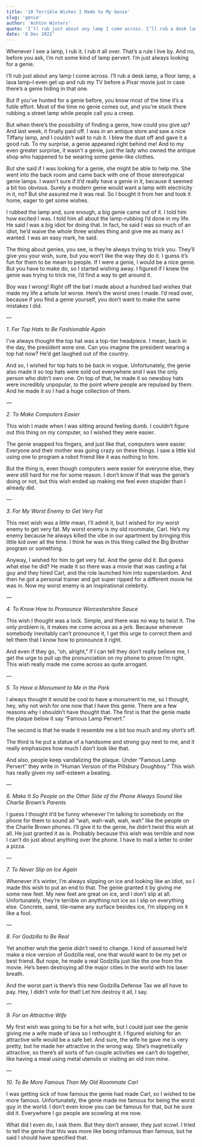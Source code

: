 ```yaml
---
title: '10 Terrible Wishes I Made to My Genie'
slug: 'genie'
author: 'Ashton Winters'
quote: 'I’ll rub just about any lamp I come across. I’ll rub a desk lamp, a floor lamp, a lava lamp–I even get up and rub my TV before a Pixar movie just in case there’s a genie hiding in that one.'
date: '8 Dec 2022'
---
```


Whenever I see a lamp, I rub it. I rub it all over. That’s a rule I live by. And no, before you ask, I’m not some kind of lamp pervert. I’m just always looking for a genie.

I’ll rub just about any lamp I come across. I’ll rub a desk lamp, a floor lamp, a lava lamp–I even get up and rub my TV before a Pixar movie just in case there’s a genie hiding in that one.

But if you’ve hunted for a genie before, you know most of the time it’s a futile effort. Most of the time no genie comes out, and you’re stuck there rubbing a street lamp while people call you a creep.

But when there’s the possibility of finding a genie, how could you give up? And last week, it finally paid off. I was in an antique store and saw a nice Tiffany lamp, and I couldn’t wait to rub it. I blew the dust off and gave it a good rub. To my surprise, a genie appeared right behind me! And to my even greater surprise, it wasn’t a genie, just the lady who owned the antique shop who happened to be wearing some genie-like clothes.

But she said if I was looking for a genie, she might be able to help me. She went into the back room and came back with one of those stereotypical genie lamps. I wasn’t sure if it’d really have a genie in it, because it seemed a bit too obvious. Surely a modern genie would want a lamp with electricity in it, no? But she assured me it was real. So I bought it from her and took it home, eager to get some wishes.

I rubbed the lamp and, sure enough, a big genie came out of it. I told him how excited I was. I told him all about the lamp-rubbing I’d done in my life. He said I was a big idiot for doing that. In fact, he said I was so much of an idiot, he’d waive the whole three wishes thing and give me as many as I wanted. I was an easy mark, he said.

The thing about genies, you see, is they’re always trying to trick you. They’ll give you your wish, sure, but you won’t like the way they do it. I guess it’s fun for them to be mean to people. If I were a genie, I would be a nice genie. But you have to make do, so I started wishing away. I figured if I knew the genie was trying to trick me, I’d find a way to get around it.

Boy was I wrong! Right off the bat I made about a hundred bad wishes that made my life a whole lot worse. Here’s the worst ones I made. I’d read over, because if you find a genie yourself, you don’t want to make the same mistakes I did.

—

*1.  For Top Hats to Be Fashionable Again*

I’ve always thought the top hat was a top-tier headpiece. I mean, back in the day, the president wore one. Can you imagine the president wearing a top hat now? He’d get laughed out of the country.

And so, I wished for top hats to be back in vogue. Unfortunately, the genie also made it so top hats were sold out everywhere and I was the only person who didn’t own one. On top of that, he made it so newsboy hats were incredibly unpopular, to the point where people are repulsed by them. And he made it so I had a huge collection of them.

—

*2. To Make Computers Easier*

This wish I made when I was sitting around feeling dumb. I couldn’t figure out this thing on my computer, so I wished they were easier.

The genie snapped his fingers, and just like that, computers were easier. Everyone and their mother was going crazy on these things. I saw a little kid using one to program a robot friend like it was nothing to him.

But the thing is, even though computers were easier for everyone else, they were still hard for me for some reason. I don’t know if that was the genie’s doing or not, but this wish ended up making me feel even stupider than I already did.

—

*3. For My Worst Enemy to Get Very Fat*

This next wish was a little mean, I’ll admit it, but I wished for my worst enemy to get very fat. My worst enemy is my old roommate, Carl. He’s my enemy because he always killed the vibe in our apartment by bringing this little kid over all the time. I think he was in this thing called the Big Brother program or something.

Anyway, I wished for him to get very fat. And the genie did it. But guess what else he did? He made it so there was a movie that was casting a fat guy and they hired Carl, and the role launched him into superstardom. And then he got a personal trainer and got super ripped for a different movie he was in. Now my worst enemy is an inspirational celebrity.

—

*4. To Know How to Pronounce Worcestershire Sauce*

This wish I thought was a lock. Simple, and there was no way to twist it. The only problem is, it makes me come across as a jerk. Because whenever somebody inevitably can’t pronounce it, I get this urge to correct them and tell them that I know how to pronounce it right.

And even if they go, “oh, alright,” if I can tell they don’t really believe me, I get the urge to pull up the pronunciation on my phone to prove I’m right. This wish really made me come across as quite arrogant.

—

*5. To Have a Monument to Me in the Park*

I always thought it would be cool to have a monument to me, so I thought, hey, why not wish for one now that I have this genie. There are a few reasons why I shouldn’t have thought that.
The first is that the genie made the plaque below it say “Famous Lamp Pervert.”

The second is that he made it resemble me a bit too much and my shirt’s off.

The third is he put a statue of a handsome and strong guy next to me, and it really emphasizes how much I don’t look like that.

And also, people keep vandalizing the plaque. Under “Famous Lamp Pervert” they write in “Human Version of the Pillsbury Doughboy.” This wish has really given my self-esteem a beating.

—

*6. Make It So People on the Other Side of the Phone Always Sound like Charlie Brown’s Parents*

I guess I thought it’d be funny whenever I’m talking to somebody on the phone for them to sound all “wah, wah-wah, wah, wah” like the people on the Charlie Brown phones. I’ll give it to the genie, he didn’t twist this wish at all. He just granted it as is. Probably because this wish was terrible and now I can’t do just about anything over the phone. I have to mail a letter to order a pizza.

—

*7. To Never Slip on Ice Again*

Whenever it’s winter, I’m always slipping on ice and looking like an idiot, so I made this wish to put an end to that. The genie granted it by giving me some new feet. My new feet are great on ice, and I don’t slip at all. Unfortunately, they’re terrible on anything not ice so I slip on everything else. Concrete, sand, tile–name any surface besides ice, I’m slipping on it like a fool.

—

*8. For Godzilla to Be Real*

Yet another wish the genie didn’t need to change. I kind of assumed he’d make a nice version of Godzilla real, one that would want to be my pet or best friend. But nope, he made a real Godzilla just like the one from the movie. He’s been destroying all the major cities in the world with his laser breath.

And the worst part is there’s this new Godzilla Defense Tax we all have to pay. Hey, I didn’t vote for that! Let him destroy it all, I say.

—

*9. For an Attractive Wife*

My first wish was going to be for a hot wife, but I could just see the genie giving me a wife made of lava so I rethought it. I figured wishing for an attractive wife would be a safe bet. And sure, the wife he gave me is very pretty, but he made her attractive in the wrong way. She’s magnetically attractive, so there’s all sorts of fun couple activities we can’t do together, like having a meal using metal utensils or visiting an old iron mine.

—

*10. To Be More Famous Than My Old Roommate Carl*

I was getting sick of how famous the genie had made Carl, so I wished to be more famous. Unfortunately, the genie made me famous for being the worst guy in the world. I don’t even know you can be famous for that, but he sure did it. Everywhere I go people are scowling at me now.

What did I even do, I ask them. But they don’t answer, they just scowl. I tried to tell the genie that this was more like being infamous than famous, but he said I should have specified that.